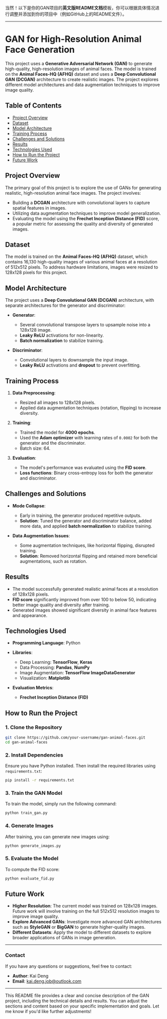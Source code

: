 当然！以下是你的GAN项目的**英文版README文档**模板，你可以根据具体情况进行调整并添加到你的项目中（例如GitHub上的README文件）。

---

# **GAN for High-Resolution Animal Face Generation**

This project uses a **Generative Adversarial Network (GAN)** to generate high-quality, high-resolution images of animal faces. The model is trained on the **Animal Faces-HQ (AFHQ)** dataset and uses a **Deep Convolutional GAN (DCGAN)** architecture to create realistic images. The project explores different model architectures and data augmentation techniques to improve image quality.

## **Table of Contents**

- [Project Overview](#project-overview)
- [Dataset](#dataset)
- [Model Architecture](#model-architecture)
- [Training Process](#training-process)
- [Challenges and Solutions](#challenges-and-solutions)
- [Results](#results)
- [Technologies Used](#technologies-used)
- [How to Run the Project](#how-to-run-the-project)
- [Future Work](#future-work)

## **Project Overview**
The primary goal of this project is to explore the use of GANs for generating realistic, high-resolution animal face images. The project involves:
- Building a **DCGAN** architecture with convolutional layers to capture spatial features in images.
- Utilizing data augmentation techniques to improve model generalization.
- Evaluating the model using the **Frechet Inception Distance (FID)** score, a popular metric for assessing the quality and diversity of generated images.

## **Dataset**
The model is trained on the **Animal Faces-HQ (AFHQ)** dataset, which contains 16,130 high-quality images of various animal faces at a resolution of 512x512 pixels. To address hardware limitations, images were resized to 128x128 pixels for this project.

## **Model Architecture**
The project uses a **Deep Convolutional GAN (DCGAN)** architecture, with separate architectures for the generator and discriminator:

- **Generator**:
  - Several convolutional transpose layers to upsample noise into a 128x128 image.
  - **Leaky ReLU** activations for non-linearity.
  - **Batch normalization** to stabilize training.

- **Discriminator**:
  - Convolutional layers to downsample the input image.
  - **Leaky ReLU** activations and **dropout** to prevent overfitting.

## **Training Process**
1. **Data Preprocessing**:
   - Resized all images to 128x128 pixels.
   - Applied data augmentation techniques (rotation, flipping) to increase diversity.

2. **Training**:
   - Trained the model for **4000 epochs**.
   - Used the **Adam optimizer** with learning rates of `0.0002` for both the generator and the discriminator.
   - Batch size: 64.

3. **Evaluation**:
   - The model's performance was evaluated using the **FID score**.
   - **Loss functions**: Binary cross-entropy loss for both the generator and discriminator.

## **Challenges and Solutions**
- **Mode Collapse**: 
  - Early in training, the generator produced repetitive outputs. 
  - **Solution**: Tuned the generator and discriminator balance, added more data, and applied **batch normalization** to stabilize training.

- **Data Augmentation Issues**:
  - Some augmentation techniques, like horizontal flipping, disrupted training.
  - **Solution**: Removed horizontal flipping and retained more beneficial augmentations, such as rotation.

## **Results**
- The model successfully generated realistic animal faces at a resolution of 128x128 pixels.
- **FID score** significantly improved from over 100 to below 50, indicating better image quality and diversity after training.
- Generated images showed significant diversity in animal face features and appearance.

## **Technologies Used**
- **Programming Language**: Python
- **Libraries**:
  - Deep Learning: **TensorFlow**, **Keras**
  - Data Processing: **Pandas**, **NumPy**
  - Image Augmentation: **TensorFlow ImageDataGenerator**
  - Visualization: **Matplotlib**
  
- **Evaluation Metrics**:
  - **Frechet Inception Distance (FID)**

## **How to Run the Project**
### 1. Clone the Repository
```bash
git clone https://github.com/your-username/gan-animal-faces.git
cd gan-animal-faces
```

### 2. Install Dependencies
Ensure you have Python installed. Then install the required libraries using `requirements.txt`:
```bash
pip install -r requirements.txt
```

### 3. Train the GAN Model
To train the model, simply run the following command:
```bash
python train_gan.py
```

### 4. Generate Images
After training, you can generate new images using:
```bash
python generate_images.py
```

### 5. Evaluate the Model
To compute the FID score:
```bash
python evaluate_fid.py
```

## **Future Work**
- **Higher Resolution**: The current model was trained on 128x128 images. Future work will involve training on the full 512x512 resolution images to improve image quality.
- **Explore Advanced GANs**: Investigate more advanced GAN architectures such as **StyleGAN** or **BigGAN** to generate higher-quality images.
- **Different Datasets**: Apply the model to different datasets to explore broader applications of GANs in image generation.

---

### **Contact**
If you have any questions or suggestions, feel free to contact:
- **Author**: Kai Deng
- **Email**: kai.deng.job@outlook.com

---

This README file provides a clear and concise description of the GAN project, including the technical details and results. You can adjust the sections and content based on your specific implementation and goals. Let me know if you'd like further adjustments!

